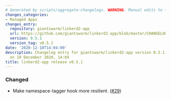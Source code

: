 ```yaml
---
# Generated by scripts/aggregate-changelogs. WARNING: Manual edits to this files will be overwritten.
changes_categories:
- Managed Apps
changes_entry:
  repository: giantswarm/linkerd2-app
  url: https://github.com/giantswarm/linkerd2-app/blob/master/CHANGELOG.md#051---2020-12-18
  version: 0.5.1
  version_tag: v0.5.1
date: '2020-12-18T14:04:00'
description: Changelog entry for giantswarm/linkerd2-app version 0.5.1, published
  on 18 December 2020, 14:04
title: linkerd2-app release v0.5.1
---
```


### Changed
- Make namespace-tagger hook more resilient. ([#29](https://github.com/giantswarm/linkerd2-app/pull/29))
